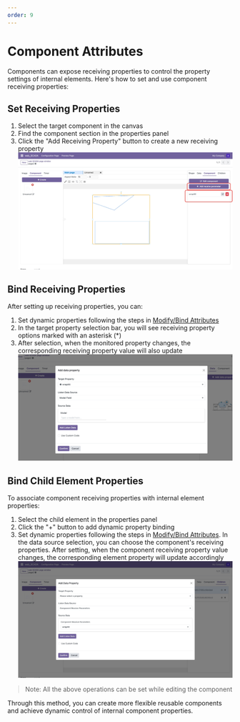 ```yaml
---
order: 9
---
```

# Component Attributes

Components can expose receiving properties to control the property settings of internal elements. Here's how to set and use component receiving properties:

## Set Receiving Properties

1. Select the target component in the canvas
2. Find the component section in the properties panel
3. Click the "Add Receiving Property" button to create a new receiving property
![Add receiving property](./comp-wrap-attr.jpg)

## Bind Receiving Properties

After setting up receiving properties, you can:

1. Set dynamic properties following the steps in [Modify/Bind Attributes](./bind-attributes)
2. In the target property selection bar, you will see receiving property options marked with an asterisk (*)
3. After selection, when the monitored property changes, the corresponding receiving property value will also update
![Bind receiving property](./comp-target-attr.jpg)

## Bind Child Element Properties

To associate component receiving properties with internal element properties:

1. Select the child element in the properties panel
2. Click the "+" button to add dynamic property binding
3. Set dynamic properties following the steps in [Modify/Bind Attributes](./bind-attributes). In the data source selection, you can choose the component's receiving properties. After setting, when the component receiving property value changes, the corresponding element property will update accordingly
![Bind child element property](./children-attr.jpg)

> Note: All the above operations can be set while editing the component

Through this method, you can create more flexible reusable components and achieve dynamic control of internal component properties. 